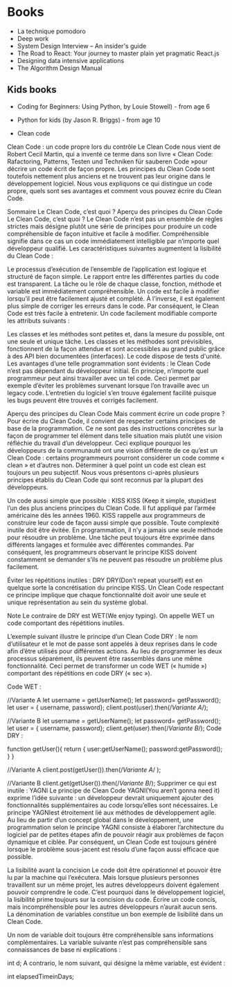 # Books

- La technique pomodoro 
- Deep work
- System Design Interview – An insider's guide
- The Road to React: Your journey to master plain yet pragmatic React.js
- Designing data intensive applications
- The Algorithm Design Manual

## Kids books 

- Coding for Beginners: Using Python, by Louie Stowell) - from age 6
- Python for kids (by Jason R. Briggs) - from age 10

- Clean code 

Clean Code : un code propre lors du contrôle
Le Clean Code nous vient de Robert Cecil Martin, qui a inventé ce terme dans son livre « Clean Code: Rafactoring, Patterns, Testen und Techniken für sauberen Code »pour décrire un code écrit de façon propre. Les principes du Clean Code sont toutefois nettement plus anciens et ne trouvent pas leur origine dans le développement logiciel. Nous vous expliquons ce qui distingue un code propre, quels sont ses avantages et comment vous pouvez écrire du Clean Code.

Sommaire
Le Clean Code, c’est quoi ?
Aperçu des principes du Clean Code
Le Clean Code, c’est quoi ?
Le Clean Code n’est pas un ensemble de règles strictes mais désigne plutôt une série de principes pour produire un code compréhensible de façon intuitive et facile à modifier. Compréhensible signifie dans ce cas un code immédiatement intelligible par n’importe quel développeur qualifié. Les caractéristiques suivantes augmentent la lisibilité du Clean Code :

Le processus d’exécution de l’ensemble de l’application est logique et structuré de façon simple.
Le rapport entre les différentes parties du code est transparent.
La tâche ou le rôle de chaque classe, fonction, méthode et variable est immédiatement compréhensible.
Un code est facile à modifier lorsqu’il peut être facilement ajusté et complété. À l’inverse, il est également plus simple de corriger les erreurs dans le code. Par conséquent, le Clean Code est très facile à entretenir. Un code facilement modifiable comporte les attributs suivants :

Les classes et les méthodes sont petites et, dans la mesure du possible, ont une seule et unique tâche.
Les classes et les méthodes sont prévisibles, fonctionnent de la façon attendue et sont accessibles au grand public grâce à des API bien documentées (interfaces).
Le code dispose de tests d'unité.
Les avantages d’une telle programmation sont évidents : le Clean Code n’est pas dépendant du développeur initial. En principe, n’importe quel programmeur peut ainsi travailler avec un tel code. Ceci permet par exemple d’éviter les problèmes survenant lorsque l’on travaille avec un legacy code. L’entretien du logiciel s’en trouve également facilité puisque les bugs peuvent être trouvés et corrigés facilement.

Aperçu des principes du Clean Code
Mais comment écrire un code propre ? Pour écrire du Clean Code, il convient de respecter certains principes de base de la programmation. Ce ne sont pas des instructions concrètes sur la façon de programmer tel élément dans telle situation mais plutôt une vision réfléchie du travail d’un développeur. Ceci explique pourquoi les développeurs de la communauté ont une vision différente de ce qu’est un Clean Code : certains programmeurs pourront considérer un code comme « clean » et d’autres non. Déterminer à quel point un code est clean est toujours un peu subjectif. Nous vous présentons ci-après plusieurs principes établis du Clean Code qui sont reconnus par la plupart des développeurs.

Un code aussi simple que possible : KISS
KISS (Keep it simple, stupid)est l’un des plus anciens principes du Clean Code. Il fut appliqué par l’armée américaine dès les années 1960. KISS rappelle aux programmeurs de construire leur code de façon aussi simple que possible. Toute complexité inutile doit être évitée. En programmation, il n’y a jamais une seule méthode pour résoudre un problème. Une tâche peut toujours être exprimée dans différents langages et formulée avec différentes commandes. Par conséquent, les programmeurs observant le principe KISS doivent constamment se demander s’ils ne peuvent pas résoudre un problème plus facilement.

Éviter les répétitions inutiles : DRY
DRY(Don’t repeat yourself) est en quelque sorte la concrétisation du principe KISS. Un Clean Code respectant ce principe implique que chaque fonctionnalité doit avoir une seule et unique représentation au sein du système global.

 Note
Le contraire de DRY est WET(We enjoy typing). On appelle WET un code comportant des répétitions inutiles.

L’exemple suivant illustre le principe d’un Clean Code DRY : le nom d’utilisateur et le mot de passe sont appelés à deux reprises dans le code afin d’être utilisés pour différentes actions. Au lieu de programmer les deux processus séparément, ils peuvent être rassemblés dans une même fonctionnalité. Ceci permet de transformer un code WET (« humide ») comportant des répétitions en code DRY (« sec »).

Code WET :

//Variante A
let username = getUserName();
let password= getPassword();
let user = { username, password};
client.post(user).then(/*Variante A*/);

//Variante B
let username = getUserName();
let password= getPassword();
let user = { username, password};
client.get(user).then(/*Variante B*/);
Code DRY :

function getUser(){
  return {
    user:getUserName();
    password:getPassword();
  }
}

//Variante A
client.post(getUser()).then(/*Variante A*/ );

//Variante B
client.get(getUser()).then(/*Variante B*/);
Supprimer ce qui est inutile : YAGNI
Le principe de Clean Code YAGNI(You aren’t gonna need it) exprime l’idée suivante : un développeur devrait uniquement ajouter des fonctionnalités supplémentaires au code lorsqu’elles sont nécessaires. Le principe YAGNIest étroitement lié aux méthodes de développement agile. Au lieu de partir d’un concept global dans le développement, une programmation selon le principe YAGNI consiste à élaborer l’architecture du logiciel par de petites étapes afin de pouvoir réagir aux problèmes de façon dynamique et ciblée. Par conséquent, un Clean Code est toujours généré lorsque le problème sous-jacent est résolu d’une façon aussi efficace que possible.

La lisibilité avant la concision
Le code doit être opérationnel et pouvoir être lu par la machine qui l’exécutera. Mais lorsque plusieurs personnes travaillent sur un même projet, les autres développeurs doivent également pouvoir comprendre le code. C’est pourquoi dans le développement logiciel, la lisibilité prime toujours sur la concision du code. Écrire un code concis, mais incompréhensible pour les autres développeurs n’aurait aucun sens. La dénomination de variables constitue un bon exemple de lisibilité dans un Clean Code.

Un nom de variable doit toujours être compréhensible sans informations complémentaires. La variable suivante n’est pas compréhensible sans connaissances de base ni explications :

int d;
A contrario, le nom suivant, qui désigne la même variable, est évident :

int elapsedTimeinDays;

